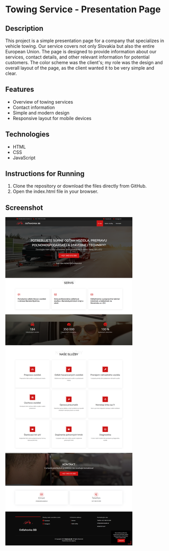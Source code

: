 # Towing Service - Presentation Page

## Description
This project is a simple presentation page for a company that specializes in vehicle towing. Our service covers not only Slovakia but also the entire European Union. The page is designed to provide information about our services, contact details, and other relevant information for potential customers. The color scheme was the client's; my role was the design and overall layout of the page, as the client wanted it to be very simple and clear.

## Features
- Overview of towing services
- Contact information
- Simple and modern design
- Responsive layout for mobile devices

## Technologies
- HTML
- CSS
- JavaScript

## Instructions for Running
1. Clone the repository or download the files directly from GitHub. <br>
2. Open the index.html file in your browser.

## Screenshot
![Ukážka projektu](assets/img/screenshot.png)

